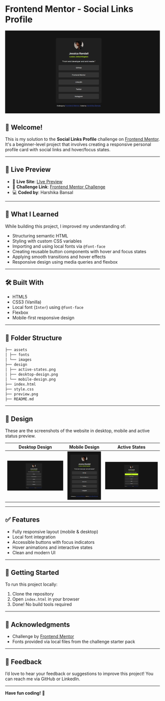 # Frontend Mentor - Social Links Profile

![Design preview for the Social links profile coding challenge](./preview.png)

## 👋 Welcome!

This is my solution to the **Social Links Profile** challenge on [Frontend Mentor](https://www.frontendmentor.io). It's a beginner-level project that involves creating a responsive personal profile card with social links and hover/focus states.

---

## 🚀 Live Preview

- 🔗 **Live Site**: [LIve Preview](https://social-links-profile-hb.vercel.app/)
- 📂 **Challenge Link**: [Frontend Mentor Challenge](https://www.frontendmentor.io/challenges/social-links-profile-UG32l9m6d)
- 💻 **Coded by**: Harshika Bansal

---

## 🧠 What I Learned

While building this project, I improved my understanding of:

- Structuring semantic HTML
- Styling with custom CSS variables
- Importing and using local fonts via `@font-face`
- Creating reusable button components with hover and focus states
- Applying smooth transitions and hover effects
- Responsive design using media queries and flexbox

---

## 🛠️ Built With

- HTML5
- CSS3 (Vanilla)
- Local font (`Inter`) using `@font-face`
- Flexbox
- Mobile-first responsive design

---

## 📁 Folder Structure

```
├── assets
│ ├── fonts
│ └── images
├── design
│ ├── active-states.png
│ ├── desktop-design.png
│ └── mobile-design.png
├── index.html
├── style.css
├── preview.png
├── README.md
```

---

## 📐 Design

These are the screenshots of the website in desktop, mobile and active status preview.

| Desktop Design                                 | Mobile Design                                | Active States                                |
| ---------------------------------------------- | -------------------------------------------- | -------------------------------------------- |
| ![Desktop Design](./design/desktop-design.png) | ![Mobile Design](./design/mobile-design.png) | ![Active States](./design/active-states.png) |

---

## ✅ Features

- Fully responsive layout (mobile & desktop)
- Local font integration
- Accessible buttons with focus indicators
- Hover animations and interactive states
- Clean and modern UI

---

## 🧪 Getting Started

To run this project locally:

1. Clone the repository
2. Open `index.html` in your browser
3. Done! No build tools required

---

## 🤝 Acknowledgments

- Challenge by [Frontend Mentor](https://www.frontendmentor.io)
- Fonts provided via local files from the challenge starter pack

---

## 💬 Feedback

I’d love to hear your feedback or suggestions to improve this project! You can reach me via GitHub or LinkedIn.

---

**Have fun coding!** 🎉
